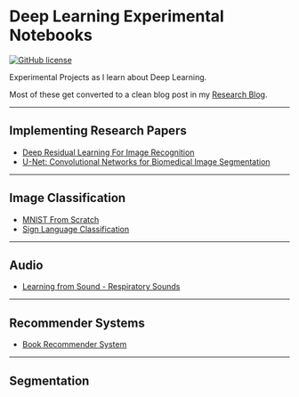 # Deep Learning Experimental Notebooks
[![GitHub license](https://img.shields.io/github/license/jimmiemunyi/deeplearning-experiments)](https://github.com/jimmiemunyi/deeplearning-experiments/blob/main/LICENSE)


Experimental Projects as I learn about Deep Learning.

Most of these get converted to a clean blog post in my [Research Blog](https://jimmiemunyi.github.io/blog/).

<hr>


## Implementing Research Papers

* [Deep Residual Learning For Image Recognition](https://jimmiemunyi.github.io/blog/tutorial/2021/09/27/Deep-Residual-Learning-For-Image-Recognition.html)
* [U-Net: Convolutional Networks for Biomedical Image Segmentation](https://github.com/jimmiemunyi/deeplearning-experiments/blob/main/notebooks/Original_U-Net_PyTorch.ipynb)

<hr>


## Image Classification

*   [MNIST From Scratch](https://github.com/jimmiemunyi/deeplearning-experiments/blob/main/notebooks/MNIST_From_Scratch.ipynb)
*   [Sign Language Classification](https://github.com/jimmiemunyi/deeplearning-experiments/blob/main/notebooks/Sign_Language_Classification.ipynb)

<hr>


## Audio

*   [Learning from Sound - Respiratory Sounds](https://github.com/jimmiemunyi/deeplearning-experiments/blob/main/notebooks/Learning_from_Sound_with_PyTorch_Respiratory_Sounds.ipynb)

<hr>


## Recommender Systems

*   [Book Recommender System](https://github.com/jimmiemunyi/deeplearning-experiments/blob/main/notebooks/Book_Recommendation.ipynb)

<hr>

## Segmentation

